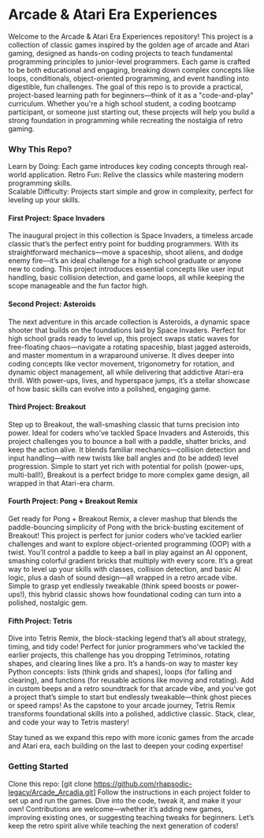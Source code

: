 # Arcade & Atari Era Experiences
 Welcome to the Arcade & Atari Era Experiences repository! This project is a collection of classic games inspired by the golden age of arcade and Atari gaming, designed as hands-on coding projects to teach fundamental programming principles to junior-level programmers. Each game is crafted to be both educational and engaging, breaking down complex concepts like loops, conditionals, object-oriented programming, and event handling into digestible, fun challenges.
The goal of this repo is to provide a practical, project-based learning path for beginners—think of it as a "code-and-play" curriculum. Whether you're a high school student, a coding bootcamp participant, or someone just starting out, these projects will help you build a strong foundation in programming while recreating the nostalgia of retro gaming.

### Why This Repo?
Learn by Doing: Each game introduces key coding concepts through real-world application. 
Retro Fun: Relive the classics while mastering modern programming skills.  
Scalable Difficulty: Projects start simple and grow in complexity, perfect for leveling up your skills.   

#### First Project: Space Invaders 
The inaugural project in this collection is Space Invaders, a timeless arcade classic that’s the perfect entry point for budding programmers. With its straightforward mechanics—move a spaceship, shoot aliens, and dodge enemy fire—it’s an ideal challenge for a high school graduate or anyone new to coding. This project introduces essential concepts like user input handling, basic collision detection, and game loops, all while keeping the scope manageable and the fun factor high.

#### Second Project: Asteroids 
The next adventure in this arcade collection is Asteroids, a dynamic space shooter that builds on the foundations laid by Space Invaders. Perfect for high school grads ready to level up, this project swaps static waves for free-floating chaos—navigate a rotating spaceship, blast jagged asteroids, and master momentum in a wraparound universe. It dives deeper into coding concepts like vector movement, trigonometry for rotation, and dynamic object management, all while delivering that addictive Atari-era thrill. With power-ups, lives, and hyperspace jumps, it’s a stellar showcase of how basic skills can evolve into a polished, engaging game.

#### Third Project: Breakout
Step up to Breakout, the wall-smashing classic that turns precision into power. Ideal for coders who’ve tackled Space Invaders and Asteroids, this project challenges you to bounce a ball with a paddle, shatter bricks, and keep the action alive. It blends familiar mechanics—collision detection and input handling—with new twists like ball angles and (to be added) level progression. Simple to start yet rich with potential for polish (power-ups, multi-ball!), Breakout is a perfect bridge to more complex game design, all wrapped in that Atari-era charm.

#### Fourth Project: Pong + Breakout Remix
Get ready for Pong + Breakout Remix, a clever mashup that blends the paddle-bouncing simplicity of Pong with the brick-busting excitement of Breakout! This project is perfect for junior coders who’ve tackled earlier challenges and want to explore object-oriented programming (OOP) with a twist. You’ll control a paddle to keep a ball in play against an AI opponent, smashing colorful gradient bricks that multiply with every score. It’s a great way to level up your skills with classes, collision detection, and basic AI logic, plus a dash of sound design—all wrapped in a retro arcade vibe. Simple to grasp yet endlessly tweakable (think speed boosts or power-ups!), this hybrid classic shows how foundational coding can turn into a polished, nostalgic gem.

#### Fifth Project: Tetris 
Dive into Tetris Remix, the block-stacking legend that’s all about strategy, timing, and tidy code! Perfect for junior programmers who’ve tackled the earlier projects, this challenge has you dropping Tetriminos, rotating shapes, and clearing lines like a pro. It’s a hands-on way to master key Python concepts: lists (think grids and shapes), loops (for falling and clearing), and functions (for reusable actions like moving and rotating). Add in custom beeps and a retro soundtrack for that arcade vibe, and you’ve got a project that’s simple to start but endlessly tweakable—think ghost pieces or speed ramps! As the capstone to your arcade journey, Tetris Remix transforms foundational skills into a polished, addictive classic. Stack, clear, and code your way to Tetris mastery!


Stay tuned as we expand this repo with more iconic games from the arcade and Atari era, each building on the last to deepen your coding expertise!

### Getting Started
Clone this repo: [git clone https://github.com/rhapsodic-legacy/Arcade_Arcadia.git]
Follow the instructions in each project folder to set up and run the games.
Dive into the code, tweak it, and make it your own!
Contributions are welcome—whether it’s adding new games, improving existing ones, or suggesting teaching tweaks for beginners. Let’s keep the retro spirit alive while teaching the next generation of coders!
